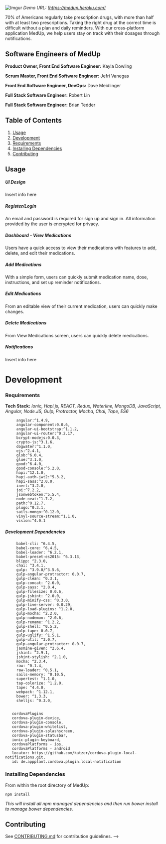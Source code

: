 ![Imgur](http://i.imgur.com/wXQbebg.png)
*Demo URL: [https://medup.heroku.com]*

70% of Americans regularly take prescription drugs, with more than half with at least two prescriptions.  Taking the right drug at the correct time is difficult without a plan and daily reminders. With our cross-platform application MedUp, we help users stay on track with their dosages through notifications.


## Software Engineers of MedUp

**Product Owner, Front End Software Engineer:** Kayla Dowling

**Scrum Master, Front End Software Engineer:** Jefri Vanegas

**Front End Software Engineer, DevOps:** Dave Meidlinger

**Full Stack Software Engineer:** Robert Lin

**Full Stack Software Engineer:** Brian Tedder



## Table of Contents

1. [Usage](#Usage)
2. [Development](#development)
  1. [Requirements](#requirements)
  2. [Installing Dependencies](#installing-dependencies)
4. [Contributing](#contributing)

## Usage

##### UI Design
Insert info here 

##### Register/Login

An email and password is required for sign up and sign in. All information provided by the user is encrypted for privacy.

##### Dashboard - View Medications

Users have a quick access to view their medications with features to add, delete, and edit their medications. 

##### Add Medications

With a simple form, users can quickly submit medication name, dose, instructions, and set up reminder notifications. 

##### Edit Medications

From an editable view of their current medication, users can quickly make changes.

##### Delete Medications

From View Medications screen, users can quickly  delete medications.


##### Notifications

Insert info here 


# Development

### Requirements
**Tech Stack:** *Ionic, Hapi.js, REACT, Redux, Waterline, MongoDB, JavaScript, Angular, Node.JS, Gulp, Protractor, Mocha, Chai, Tape, ES6*
```
     angular:^1.4.9,
     angular-component:0.0.6,
     angular-ui-bootstrap:^1.1.2,
     angular-ui-router:^0.2.17,
     bcrypt-nodejs:0.0.3,
     crypto-js:^3.1.6,
     dogwater:^1.1.0,
     ejs:^2.4.1,
     glob:^6.0.4,
     glue:^3.1.0,
     good:^6.4.0,
     good-console:^5.2.0,
     hapi:^12.1.0,
     hapi-auth-jwt2:^5.3.2,
     hapi-sass:^2.0.0,
     inert:^3.2.0,
     joi:^7.2.2,
     jsonwebtoken:^5.5.4,
     node-neat:^1.7.2,
     path:^0.12.7,
     plugo:^0.3.1,
     sails-mongo:^0.12.0,
     vinyl-source-stream:^1.1.0,
     vision:^4.0.1
```


##### Development Dependencies
```
     babel-cli: ^6.4.5,
     babel-core: ^6.4.5,
     babel-loader: ^6.2.1,
     babel-preset-es2015: ^6.3.13,
     blipp: ^2.3.0,
     chai: ^3.4.1,
     gulp: ^3.9.0/^3.5.6,
     gulp-angular-protractor: 0.0.7,
     gulp-clean: ^0.3.1,
     gulp-concat: ^2.6.0,
     gulp-sass: ^2.0.4,
     gulp-filesize: 0.0.6,
     gulp-jshint: ^2.0.0,
     gulp-minify-css: ^0.3.0,
     gulp-live-server: 0.0.29,
     gulp-load-plugins: ^1.2.0,
     gulp-mocha: ^2.2.0,
     gulp-nodemon: ^2.0.6,
     gulp-rename: ^1.2.2,
     gulp-shell: ^0.5.2,
     gulp-tape: 0.0.7,
     gulp-uglify: ^1.5.1,
     gulp-util: ^3.0.7,
     gulp-angular-protractor: 0.0.7, 
     jasmine-given: ^2.6.4,
     jshint: ^2.9.1,
     jshint-stylish: ^2.1.0,
     mocha: ^2.3.4,
     raw: ^0.1.4,
     raw-loader: ^0.5.1,
     sails-memory: ^0.10.5,
     supertest: ^1.1.0,
     tap-colorize: ^1.2.0,
     tape: ^4.4.0,
     webpack: ^1.12.1,
     bower: ^1.3.3,
     shelljs: ^0.3.0,


   cordovaPlugins
   cordova-plugin-device,
   cordova-plugin-console,
   cordova-plugin-whitelist,
   cordova-plugin-splashscreen,
   cordova-plugin-statusbar,
   ionic-plugin-keyboard,
   cordovaPlatforms - ios,
   cordovaPlatforms - android 
   locator: https://github.com/katzer/cordova-plugin-local-notifications.git,
   id: de.appplant.cordova.plugin.local-notification   
```
     




### Installing Dependencies

From within the root directory of MedUp:

```
npm install
```
*This will install all npm managed dependencies and then run bower install to manage bower dependencies.*

## Contributing

See [CONTRIBUTING.md](CONTRIBUTING.md) for contribution guidelines. -->